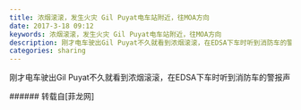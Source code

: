 ```yaml
---
title: 浓烟滚滚，发生火灾 Gil Puyat电车站附近，往MOA方向
date: 2017-3-18 09:12
keywords: 浓烟滚滚，发生火灾 Gil Puyat电车站附近，往MOA方向
description: 刚才电车驶出Gil Puyat不久就看到浓烟滚滚，在EDSA下车时听到消防车的警报声
categories: sharing
---
```

<td class="t_f" id="postmessage_582449">

刚才电车驶出Gil Puyat不久就看到浓烟滚滚，在EDSA下车时听到消防车的警报声<br/>
</td>
###### 转载自[菲龙网]